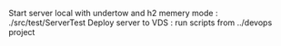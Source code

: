 Start server local with undertow and h2 memery mode :
    ./src/test/ServerTest
Deploy server to VDS :
    run scripts from ../devops project
